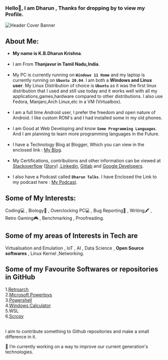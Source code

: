 ###  Hello👋, I am Dharun , Thanks for dropping by to view my Profile. <br>
<!--
**kbdharun/kbdharun** is a ✨ _special_ ✨ repository because its `README.md` (this file) appears on your GitHub profile.
Here are some ideas to get you started:

- 🔭 I’m currently working on ...
- 🌱 I’m currently learning ...
- 👯 I’m looking to collaborate on ...
- 🤔 I’m looking for help with ...
- 💬 Ask me about ...
- 📫 How to reach me: ...
- 😄 Pronouns: ...
- ⚡ Fun fact: ...
-->
![Header Cover Banner](https://user-images.githubusercontent.com/26346867/145350510-4162a799-4035-463f-b85c-bd368b0312fd.png)
<!-- Header Cover Banner Image created using Canva -->
<h2><b>About Me:</b></h2>
<ul>
  <li><b>My name is K.B.Dharun Krishna</b>. </li><br>

<li>I am From <b>Thanjavur in Tamil Nadu,India</b>.</li><br>

 <li>My PC is currently running on <b><code>Windows 11 Home</code></b> and my laptop is currently running on <b><code>Ubuntu 20.04</code></b>. I am both a <b>Windows and Linux user</b>. My Linux Distribution of choice is <b><code>Ubuntu</code></b> as it was the first linux distribution that I used and still use today and it works well with all my applications,games,hardware compared to other distributions. I also use Fedora, Manjaro,Arch Linux,etc in a VM (Virtualbox).</li><br>
   
 <li>I am a full time Android user, I prefer the freedom and open nature of Android. I like custom ROM's and I had installed some in my old phones.</li><br> 

<li>I am Good at Web Developing and know <b><code>Some Programming Languages</code></b>. And I am planning to learn more programming languages in the Future.</li><br>
  
<li>I have a Technology Blog at Blogger, Which you can view in the enclosed link :  <a href="https://kbdkblogs.blogspot.com">My Blog</a>.</li><br>
  
<li> My Certifications, contributions and other information can be viewed at <a href="https://stackoverflow.com/users/15733296/k-b-dharun-krishna">Stackoverflow</a> (<a href="https://stackoverflow.com/story/kbdharun">Story</a>) ,<a href="https://www.linkedin.com/in/kbdk/">Linkedin</a>, <a href="https://gitlab.com/kbdharun">Gitlab</a> and <a href="https://g.dev/kbdharun">Google Developers</a>.</li><br>

<li>I also have a Podcast called <code><b>Dharun Talks</b></code>. I have Enclosed the Link to my podcast here : <a href="https://anchor.fm/kbdharun-krishna">My Podcast</a>.</li>
</ul>
<h2>Some of My Interests:</h2>
Coding💻 , Biology🦠 , Overclocking PC💻 , Bug Reporting🐛 , Writing🖋️ , Retro Gaming🎮 , Benchmarking , Proofreading.
<br>
<h2>Some of my areas of Interests in Tech are</h2>
Virtualisation and Emulation , IoT , AI , Data Science , <b>Open Source softwares</b> , Linux Kernel ,Networking. 
<br>
<h2>Some of my Favourite Softwares or repositories in GitHub</h2>
1.<a href="https://github.com/libretro/RetroArch">Retroarch</a><br>
2.<a href="https://github.com/microsoft/PowerToys">Microsoft Powertoys</a><br>
3.<a href="https://github.com/PowerShell/PowerShell">Powershell</a><br>
4.<a href="https://github.com/microsoft/calculator">Windows Calculator</a><br>
5.WSL<br>
6.<a href="https://github.com/Genymobile/scrcpy">Scrcpy</a><br><br>

I aim to contribute something to Github repositories and make a small difference in it. 

🔭 I’m currently working on a way to improve our current generation's technologies.
